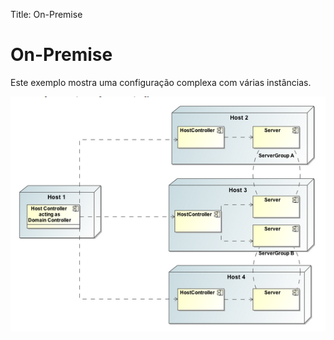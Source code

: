 Title: On-Premise

# On-Premise

Este exemplo mostra uma configuração complexa com várias instâncias.

![Cluster CITsmart](images/cluster-citsmart.png)
